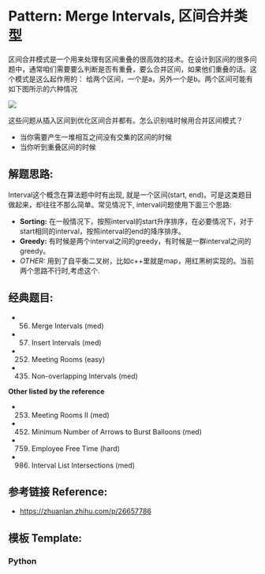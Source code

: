 # Pattern: Merge Intervals, 区间合并类型

区间合并模式是一个用来处理有区间重叠的很高效的技术。在设计到区间的很多问题中，通常咱们需要要么判断是否有重叠，要么合并区间，如果他们重叠的话。这个模式是这么起作用的： 给两个区间，一个是a，另外一个是b。两个区间可能有如下图所示的六种情况

<img src="https://pic1.zhimg.com/80/v2-603053309be9d035b3c8ccee773e46e7_1440w.jpg?source=1940ef5c" />

这些问题从插入区间到优化区间合并都有。怎么识别啥时候用合并区间模式？
- 当你需要产生一堆相互之间没有交集的区间的时候 
- 当你听到重叠区间的时候

## **解题思路:**

Interval这个概念在算法题中时有出现, 就是一个区间(start, end)。可是这类题目做起来，却往往不那么简单。常见情况下, interval问题使用下面三个思路:
- **Sorting:** 在一般情况下，按照interval的start升序排序，在必要情况下，对于start相同的interval，按照interval的end的降序排序。
- **Greedy:** 有时候是两个interval之间的greedy，有时候是一群interval之间的greedy。
- *OTHER:* 用到了自平衡二叉树，比如c++里就是map，用红黑树实现的。当前两个思路不行时,考虑这个.

## **经典题目:**

- 56. Merge Intervals (med)
- 57. Insert Intervals (med)
- 252. Meeting Rooms (easy)
- 435. Non-overlapping Intervals (med)


**Other listed by the reference**

- 253. Meeting Rooms II (med)
- 452. Minimum Number of Arrows to Burst Balloons (med)
- 759. Employee Free Time (hard)
- 986. Interval List Intersections (med)

## **参考链接 Reference:**

- https://zhuanlan.zhihu.com/p/26657786 

## **模板 Template:**
### **Python**
```py

```